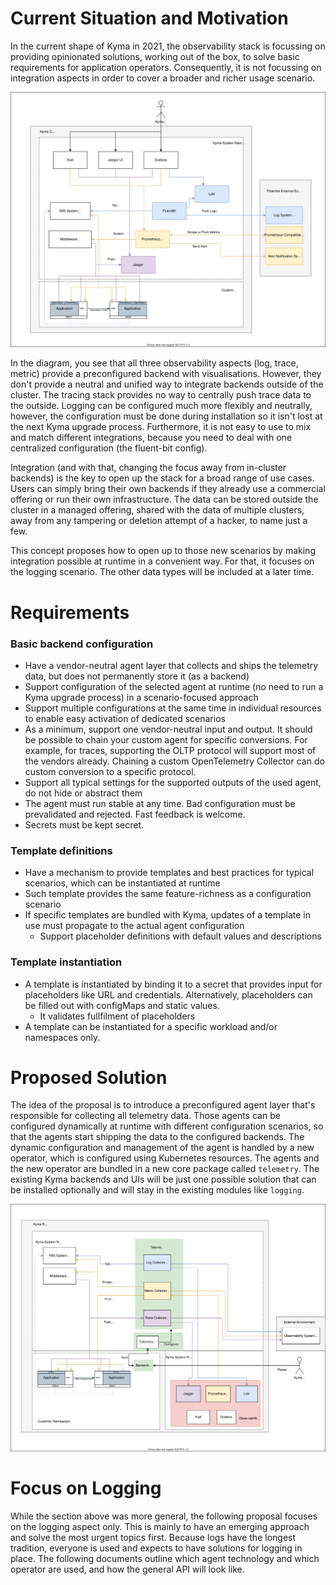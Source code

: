 # Current Situation and Motivation

In the current shape of Kyma in 2021, the observability stack is focussing on providing opinionated solutions, working out of the box, to solve basic requirements for application operators. Consequently, it is not focussing on integration aspects in order to cover a broader and richer usage scenario.

![a](./assets/current_all.drawio.svg)

In the diagram, you see that all three observability aspects (log, trace, metric) provide a preconfigured backend with visualisations. However, they don't provide a neutral and unified way to integrate backends outside of the cluster. The tracing stack provides no way to centrally push trace data to the outside. Logging can be configured much more flexibly and neutrally, however, the configuration must be done during installation so it isn't lost at the next Kyma upgrade process. Furthermore, it is not easy to use to mix and match different integrations, because you need to deal with one centralized configuration (the fluent-bit config).

Integration (and with that, changing the focus away from in-cluster backends) is the key to open up the stack for a broad range of use cases. Users can simply bring their own backends if they already use a commercial offering or run their own infrastructure. The data can be stored outside the cluster in a managed offering, shared with the data of multiple clusters, away from any tampering or deletion attempt of a hacker, to name just a few.

This concept proposes how to open up to those new scenarios by making integration possible at runtime in a convenient way. For that, it focuses on the logging scenario. The other data types will be included at a later time.

# Requirements


### Basic backend configuration
- Have a vendor-neutral agent layer that collects and ships the telemetry data, but does not permanently store it (as a backend)
- Support configuration of the selected agent at runtime (no need to run a Kyma upgrade process) in a scenario-focused approach
- Support multiple configurations at the same time in individual resources to enable easy activation of dedicated scenarios
- As a minimum, support one vendor-neutral input and output. It should be possible to chain your custom agent for specific conversions. For example, for traces, supporting the OLTP protocol will support most of the vendors already. Chaining a custom OpenTelemetry  Collector can do custom conversion to a specific protocol.
- Support all typical settings for the supported outputs of the used agent, do not hide or abstract them
- The agent must run stable at any time. Bad configuration must be prevalidated and rejected. Fast feedback is welcome.
- Secrets must be kept secret.

### Template definitions
- Have a mechanism to provide templates and best practices for typical scenarios, which can be instantiated at runtime
- Such template provides the same feature-richness as a configuration scenario
- If specific templates are bundled with Kyma, updates of a template in use must propagate to the actual agent configuration
  - Support placeholder definitions with default values and descriptions

### Template instantiation
- A template is instantiated by binding it to a secret that provides input for placeholders like URL and credentials. Alternatively, placeholders can be filled out with configMaps and static values.
  - It validates fullfilment of placeholders
- A template can be instantiated for a specific workload and/or namespaces only.

# Proposed Solution

The idea of the proposal is to introduce a preconfigured agent layer that's responsible for collecting all telemetry data. Those agents can be configured dynamically at runtime with different configuration scenarios, so that the agents start shipping the data to the configured backends. The dynamic configuration and management of the agent is handled by a new operator, which is configured using Kubernetes resources. The agents and the new operator are bundled in a new core package called `telemetry`. The existing Kyma backends and UIs will be just one possible solution that can be installed optionally and will stay in the existing modules like `logging`.

![b](./assets/future_all.drawio.svg)

# Focus on Logging

While the section above was more general, the following proposal focuses on the logging aspect only. This is mainly to have an emerging approach and solve the most urgent topics first. Because logs have the longest tradition, everyone is used and expects to have solutions for logging in place.
The following documents outline which agent technology and which operator are used, and how the general API will look like.
